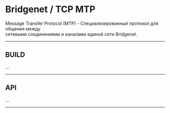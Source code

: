 # Bridgenet / TCP MTP
Message Transfer Protocol (MTP) - Специализированный протокол для общения между
<br>сетевыми соединениями и каналами единой сети Bridgenet.

---

## BUILD

...

---

## API

...

---